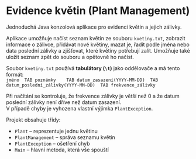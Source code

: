 # Evidence květin (Plant Management)

Jednoduchá Java konzolová aplikace pro evidenci květin a jejich zálivky.  

Aplikace umožňuje načíst seznam květin ze souboru `kvetiny.txt`, zobrazit informace o zálivce, přidávat nové květiny, mazat je, řadit podle jména nebo data poslední zálivky a zjišťovat, které květiny potřebují zalít. Umožňuje také uložit seznam zpět do souboru a opětovně ho načíst.

Soubor `kvetiny.txt` používá **tabulátory (`\t`)** jako oddělovače a má tento formát:  
`jméno	TAB	poznámky	TAB	datum_zasazení(YYYY-MM-DD)	TAB	datum_poslední_zálivky(YYYY-MM-DD)	TAB	frekvence_zálivky`

Při načítání se kontroluje, že frekvence zálivky je větší než 0 a že datum poslední zálivky není dříve než datum zasazení.  
V případě chyby je vyhozena vlastní výjimka `PlantException`.

Projekt obsahuje třídy:
- `Plant` – reprezentuje jednu květinu  
- `PlantManagement` – správa seznamu květin  
- `PlantException` – ošetření chyb  
- `Main` – hlavní metoda, která vše spouští  
